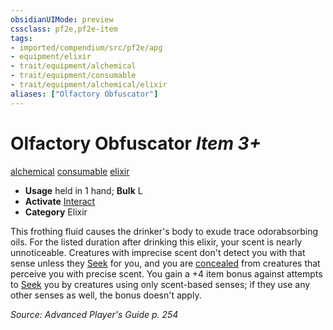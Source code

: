 ```yaml
---
obsidianUIMode: preview
cssclass: pf2e,pf2e-item
tags:
- imported/compendium/src/pf2e/apg
- equipment/elixir
- trait/equipment/alchemical
- trait/equipment/consumable
- trait/equipment/alchemical/elixir
aliases: ["Olfactory Obfuscator"]
---
```

# Olfactory Obfuscator *Item 3+*  
[alchemical](alchemical.md)  [consumable](consumable.md)  [elixir](elixir.md)  

- **Usage** held in 1 hand; **Bulk** L
- **Activate** [Interact](interact.md)
- **Category** Elixir

This frothing fluid causes the drinker's body to exude trace odorabsorbing oils. For the listed duration after drinking this elixir, your scent is nearly unnoticeable. Creatures with imprecise scent don't detect you with that sense unless they [Seek](seek.md) for you, and you are [concealed](conditions.md#Concealed) from creatures that perceive you with precise scent. You gain a +4 item bonus against attempts to [Seek](seek.md) you by creatures using only scent-based senses; if they use any other senses as well, the bonus doesn't apply.

*Source: Advanced Player's Guide p. 254*